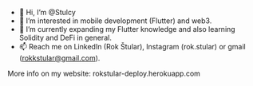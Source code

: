 - 👋 Hi, I’m @Stulcy
- 👀 I’m interested in mobile development (Flutter) and web3.
- 🌱 I’m currently expanding my Flutter knowledge and also learning Solidity and DeFi in general.
- 📫 Reach me on LinkedIn (Rok Štular), Instagram (rok.stular) or gmail (rokkstular@gmail.com).

More info on my website: rokstular-deploy.herokuapp.com

<!---
Stulcy/Stulcy is a ✨ special ✨ repository because its `README.md` (this file) appears on your GitHub profile.
You can click the Preview link to take a look at your changes.
--->
